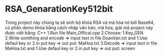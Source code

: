 # RSA_GenarationKey512bit
Trong project này chúng ta sẽ sinh bộ khóa RSA và mã hóa nó bởi Base64, có phần demo khóa bằng cách nhập văn bản, mã hóa, giải mã
project này được viết bằng: C++
1.Run file Main_Offical.cpp
2.Choose:
  1.Key_GEN 
  2.Write somthing and encode => input text in file DoanVan.txt and 1.Use defaul key or 2.in put key => out put: MaHoa.txt
  3.Decode  => input text in file MaHoa.txt  and 1.Use defaul key or 2.in put key => out put: screen


